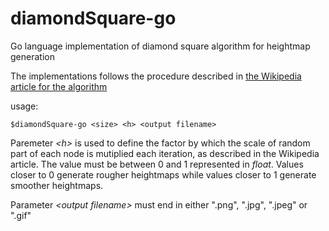 # diamondSquare-go
Go language implementation of diamond square algorithm for heightmap generation

The implementations follows the procedure described in [the Wikipedia article for the algorithm](https://en.wikipedia.org/wiki/Diamond-square_algorithm) 

usage: 

```
$diamondSquare-go <size> <h> <output filename>
```
Paremeter _\<h\>_ is used to define the factor by which the scale of random part of each node is mutiplied each iteration, as described in the Wikipedia article. 
The value must be between 0 and 1 represented in _float_. 
Values closer to 0 generate rougher heightmaps while  values closer to 1 generate smoother heightmaps.

Parameter _\<output filename\>_ must end in either ".png", ".jpg", ".jpeg" or ".gif"
